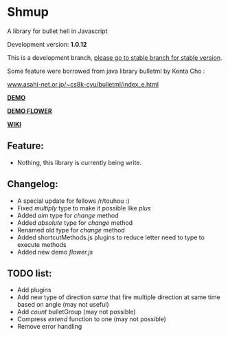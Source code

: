 # Shmup
A library for bullet hell in Javascript

Development version: **1.0.12**

This is a development branch, [please go to stable branch for stable version](https://github.com/Trung0246/Shmup/tree/stable).

Some feature were borrowed from java library bulletml by Kenta Cho :

www.asahi-net.or.jp/~cs8k-cyu/bulletml/index_e.html

[**DEMO**](http://codepen.io/Trung0246/pen/EgAyRZ)

[**DEMO FLOWER**](http://codepen.io/Trung0246/pen/amgZpd)

[**WIKI**](https://github.com/Trung0246/Shmup/wiki)

## Feature:
* Nothing, this library is currently being write.

## Changelog:
* A special update for fellows /r/touhou :)
* Fixed *multiply* type to make it possible like *plus*
* Added *aim* type for *change* method
* Added *absolute* type for *change* method
* Renamed old type for *change* method
* Added shortcutMethods.js plugins to reduce letter need to type to execute methods
* Added new demo *flower.js*

## TODO list:
* Add plugins
* Add new type of direction *same* that fire multiple direction at same time based on angle (may not useful)
* Add *count* bulletGroup (may not possible)
* Compress *extend* function to one (may not possible)
* Remove error handling
